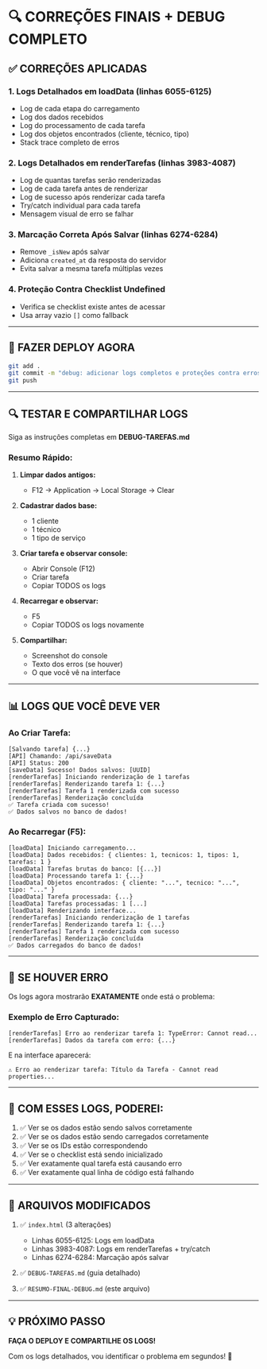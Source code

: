 # 🔍 CORREÇÕES FINAIS + DEBUG COMPLETO

## ✅ CORREÇÕES APLICADAS

### 1. **Logs Detalhados em loadData** (linhas 6055-6125)
- Log de cada etapa do carregamento
- Log dos dados recebidos
- Log do processamento de cada tarefa
- Log dos objetos encontrados (cliente, técnico, tipo)
- Stack trace completo de erros

### 2. **Logs Detalhados em renderTarefas** (linhas 3983-4087)
- Log de quantas tarefas serão renderizadas
- Log de cada tarefa antes de renderizar
- Log de sucesso após renderizar cada tarefa
- Try/catch individual para cada tarefa
- Mensagem visual de erro se falhar

### 3. **Marcação Correta Após Salvar** (linhas 6274-6284)
- Remove `_isNew` após salvar
- Adiciona `created_at` da resposta do servidor
- Evita salvar a mesma tarefa múltiplas vezes

### 4. **Proteção Contra Checklist Undefined**
- Verifica se checklist existe antes de acessar
- Usa array vazio `[]` como fallback

---

## 🚀 FAZER DEPLOY AGORA

```bash
git add .
git commit -m "debug: adicionar logs completos e proteções contra erros"
git push
```

---

## 🔍 TESTAR E COMPARTILHAR LOGS

Siga as instruções completas em **DEBUG-TAREFAS.md**

### Resumo Rápido:

1. **Limpar dados antigos:**
   - F12 → Application → Local Storage → Clear

2. **Cadastrar dados base:**
   - 1 cliente
   - 1 técnico
   - 1 tipo de serviço

3. **Criar tarefa e observar console:**
   - Abrir Console (F12)
   - Criar tarefa
   - Copiar TODOS os logs

4. **Recarregar e observar:**
   - F5
   - Copiar TODOS os logs novamente

5. **Compartilhar:**
   - Screenshot do console
   - Texto dos erros (se houver)
   - O que você vê na interface

---

## 📊 LOGS QUE VOCÊ DEVE VER

### Ao Criar Tarefa:
```
[Salvando tarefa] {...}
[API] Chamando: /api/saveData
[API] Status: 200
[saveData] Sucesso! Dados salvos: [UUID]
[renderTarefas] Iniciando renderização de 1 tarefas
[renderTarefas] Renderizando tarefa 1: {...}
[renderTarefas] Tarefa 1 renderizada com sucesso
[renderTarefas] Renderização concluída
✅ Tarefa criada com sucesso!
✅ Dados salvos no banco de dados!
```

### Ao Recarregar (F5):
```
[loadData] Iniciando carregamento...
[loadData] Dados recebidos: { clientes: 1, tecnicos: 1, tipos: 1, tarefas: 1 }
[loadData] Tarefas brutas do banco: [{...}]
[loadData] Processando tarefa 1: {...}
[loadData] Objetos encontrados: { cliente: "...", tecnico: "...", tipo: "..." }
[loadData] Tarefa processada: {...}
[loadData] Tarefas processadas: 1 [...]
[loadData] Renderizando interface...
[renderTarefas] Iniciando renderização de 1 tarefas
[renderTarefas] Renderizando tarefa 1: {...}
[renderTarefas] Tarefa 1 renderizada com sucesso
[renderTarefas] Renderização concluída
✅ Dados carregados do banco de dados!
```

---

## 🐛 SE HOUVER ERRO

Os logs agora mostrarão **EXATAMENTE** onde está o problema:

### Exemplo de Erro Capturado:
```
[renderTarefas] Erro ao renderizar tarefa 1: TypeError: Cannot read...
[renderTarefas] Dados da tarefa com erro: {...}
```

E na interface aparecerá:
```
⚠️ Erro ao renderizar tarefa: Título da Tarefa - Cannot read properties...
```

---

## 🎯 COM ESSES LOGS, PODEREI:

1. ✅ Ver se os dados estão sendo salvos corretamente
2. ✅ Ver se os dados estão sendo carregados corretamente
3. ✅ Ver se os IDs estão correspondendo
4. ✅ Ver se o checklist está sendo inicializado
5. ✅ Ver exatamente qual tarefa está causando erro
6. ✅ Ver exatamente qual linha de código está falhando

---

## 📁 ARQUIVOS MODIFICADOS

1. ✅ `index.html` (3 alterações)
   - Linhas 6055-6125: Logs em loadData
   - Linhas 3983-4087: Logs em renderTarefas + try/catch
   - Linhas 6274-6284: Marcação após salvar

2. ✅ `DEBUG-TAREFAS.md` (guia detalhado)
3. ✅ `RESUMO-FINAL-DEBUG.md` (este arquivo)

---

## 💡 PRÓXIMO PASSO

**FAÇA O DEPLOY E COMPARTILHE OS LOGS!**

Com os logs detalhados, vou identificar o problema em segundos! 🚀

